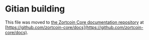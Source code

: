 Gitian building
================

This file was moved to [the Zortcoin Core documentation repository](https://github.com/zortcoin-core/docs/blob/master/gitian-building.md) at [https://github.com/zortcoin-core/docs](https://github.com/zortcoin-core/docs).
